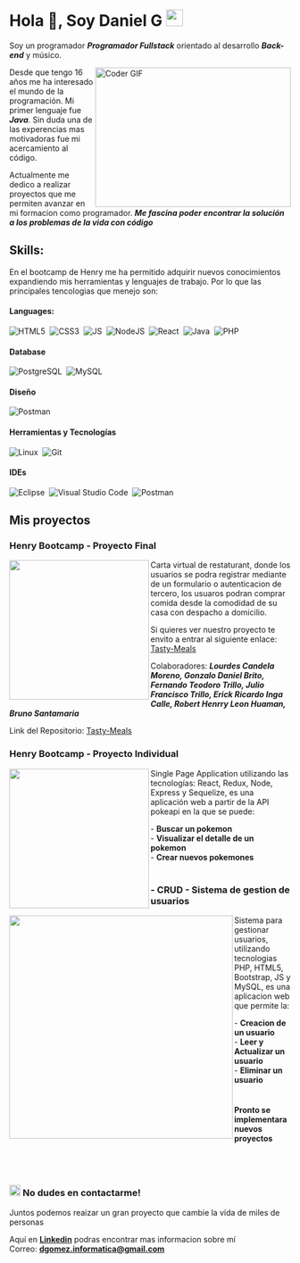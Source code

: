 # Hola 👋, Soy Daniel G <img src="https://github.com/rudrabarad/rudrabarad/blob/master/Assets/Developer.gif" width="30px">

Soy un programador **_Programador Fullstack_** orientado al desarrollo **_Back-end_** y músico.

<img alt="Coder GIF" height=250 width=350 src="https://images.squarespace-cdn.com/content/v1/5769fc401b631bab1addb2ab/1541580611624-TE64QGKRJG8SWAIUS7NS/ke17ZwdGBToddI8pDm48kPoswlzjSVMM-SxOp7CV59BZw-zPPgdn4jUwVcJE1ZvWQUxwkmyExglNqGp0IvTJZamWLI2zvYWH8K3-s_4yszcp2ryTI0HqTOaaUohrI8PI6FXy8c9PWtBlqAVlUS5izpdcIXDZqDYvprRqZ29Pw0o/coding-freak.gif" align="right"/>
  
Desde que tengo 16 años me ha interesado el mundo de la programación. Mi primer lenguaje fue **_Java_**. Sin duda una de las experencias mas     motivadoras fue mi acercamiento al código. 

Actualmente me dedico a realizar proyectos que me permiten avanzar en mi formacion como programador. **_Me fascina poder encontrar la solución a los problemas de la vida con código_**



## Skills:

En el bootcamp de Henry me ha permitido adquirir nuevos conocimientos expandiendo mis herramientas y lenguajes de trabajo. Por lo que las principales tencologias que menejo son:

#### Languages:
![HTML5](https://img.shields.io/badge/Html5-F1642E?style=for-the-badge&logo=html5&logoColor=white)&nbsp;
![CSS3](https://img.shields.io/badge/Css3-1872B1?style=for-the-badge&logo=css3&logoColor=white)&nbsp;
![JS](https://img.shields.io/badge/JS-F4DE19?style=for-the-badge&logo=javascript&logoColor=black)&nbsp;
![NodeJS](https://img.shields.io/badge/Node-js-7ECC21?style=for-the-badge&logo=node-js&logoColor=black)&nbsp;
![React](https://img.shields.io/badge/React-92E9FA?style=for-the-badge&logo=react&logoColor=black)&nbsp;
![Java](https://img.shields.io/badge/java-ED8B00?style=for-the-badge&logo=java&logoColor=white)&nbsp;
![PHP](https://img.shields.io/badge/php-6280B2?style=for-the-badge&logo=php&logoColor=white)&nbsp;

#### Database
![PostgreSQL](https://img.shields.io/badge/PostgreSQL-316192?style=for-the-badge&logo=postgresql&logoColor=white)&nbsp;
![MySQL](https://img.shields.io/badge/MySQL-D19229?style=for-the-badge&logo=mysql&logoColor=white)&nbsp;

#### Diseño
![Postman](https://img.shields.io/badge/figma-000000?style=for-the-badge&logo=figma&logoColor=white)&nbsp;

#### Herramientas y Tecnologías
![Linux](https://img.shields.io/badge/Linux-FCC624?style=for-the-badge&logo=linux&logoColor=black)&nbsp;
![Git](https://img.shields.io/badge/GIT-E44C30?style=for-the-badge&logo=git&logoColor=white)&nbsp;

#### IDEs
![Eclipse](https://img.shields.io/badge/Eclipse-FE7A16.svg?style=for-the-badge&logo=Eclipse&logoColor=white)&nbsp;
![Visual Studio Code](https://img.shields.io/badge/Visual%20Studio%20Code-0078d7.svg?style=for-the-badge&logo=visual-studio-code&logoColor=white)&nbsp;
![Postman](https://img.shields.io/badge/postman-FF6C37?style=for-the-badge&logo=postman&logoColor=white)&nbsp;



## Mis proyectos

### Henry Bootcamp - Proyecto Final
<img src="https://media.licdn.com/dms/image/D4E22AQHQwTJjSBfHlg/feedshare-shrink_2048_1536/0/1687525932017?e=1690416000&v=beta&t=xqwkh-x1dyIJNdAQdxyqgWivQb1eRczkViqhiPFUO68" width=250 align="left">

Carta virtual de restaturant, donde los usuarios se podra registrar mediante de un formulario o autenticacion de tercero,
los usuaros podran comprar comida desde la comodidad de su casa con despacho a domicilio.

Si quieres ver nuestro proyecto te envito a entrar al siguiente enlace: [Tasty-Meals](https://tasty-meals.vercel.app/)

Colaboradores: **_Lourdes Candela Moreno, Gonzalo Daniel Brito, Fernando Teodoro Trillo, Julio Francisco Trillo, Erick Ricardo Inga Calle, Robert Henrry Leon Huaman, Bruno Santamaria_**

Link del Repositorio: [Tasty-Meals](https://github.com/az302001/Tasty-Meals)
<br>

### Henry Bootcamp - Proyecto Individual
<img src="https://media.licdn.com/dms/image/D4E22AQEuU3WeecUVuw/feedshare-shrink_2048_1536/0/1687487064350?e=1690416000&v=beta&t=ltObpgvfu1kN67YnPwHBLEJw6eUiI2-uP2k1Poinc7w" width=250 align="left"> 

Single Page Application utilizando las tecnologías: React, Redux, Node, Express y Sequelize, es una aplicación web a partir de la API pokeapi en la que se puede:

<span>
  - <strong>Buscar un pokemon</strong><br>
  - <strong>Visualizar el detalle de un pokemon</strong><br>
  - <strong>Crear nuevos pokemones</strong>
</span>
<br><br>

### - CRUD - Sistema de gestion de usuarios
<img src="https://user-images.githubusercontent.com/51731637/209741909-1f3c4def-03b3-4fba-8a77-a1bd9ece452f.png" width=400  align="left">

Sistema para gestionar usuarios, utilizando tecnologias PHP, HTML5, Bootstrap, JS y MySQL, es una aplicacion web que permite la:

<span>
  - <strong>Creacion de un usuario</strong><br>
  - <strong>Leer y Actualizar un usuario</strong><br>
  - <strong>Eliminar un usuario</strong>
</span>
<br><br>

#### Pronto se implementara nuevos proyectos

<br><br>
### <img src="https://github.com/rudrabarad/rudrabarad/blob/master/Assets/Developer.gif" width="20px"> No dudes en contactarme!

Juntos podemos reaizar un gran proyecto que cambie la vida de miles de personas

Aquí en **[Linkedin](https://www.linkedin.com/in/daniel-gomez-g-328bb4105/)** podras encontrar mas informacion sobre mí <br>
Correo: **dgomez.informatica@gmail.com**
